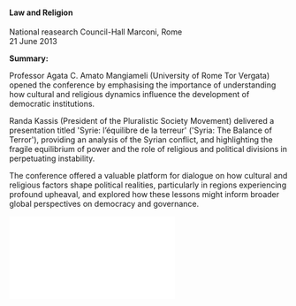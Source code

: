 <h4>Law and Religion</h4>

National reasearch Council-Hall Marconi, Rome  
21 June 2013

<b>Summary:</b>	

Professor Agata C. Amato Mangiameli (University of Rome Tor Vergata) opened the conference by emphasising the importance of understanding how cultural and religious dynamics influence the development of democratic institutions.

Randa Kassis (President of the Pluralistic Society Movement) delivered a presentation titled 'Syrie: l’équilibre de la terreur' ('Syria: The Balance of Terror'), providing an analysis of the Syrian conflict, and highlighting the fragile equilibrium of power and the role of religious and political divisions in perpetuating instability.

The conference offered a valuable platform for dialogue on how cultural and religious factors shape political realities, particularly in regions experiencing profound upheaval, and explored how these lessons might inform broader global perspectives on democracy and governance.

![](137.pdf)
<p></p>
